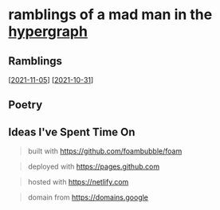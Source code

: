 <!-- <img src="attachments/wolfram-physics.jpeg" width=100 align="left"> -->

# **ramblings of a mad man in the [hypergraph](https://medium.com/syncedreview/stephen-wolfram-the-path-to-a-fundamental-theory-of-physics-may-begin-with-a-hypergraph-c1fd124b6e62)**
## Ramblings

[[2021-11-05]]
[[2021-10-31]]

## Poetry


## Ideas I've Spent Time On


> built with <https://github.com/foambubble/foam>

> deployed with <https://pages.github.com>

> hosted with <https://netlify.com>

> domain from <https://domains.google>

[//begin]: # "Autogenerated link references for markdown compatibility"
[2021-11-05]: journal/2021-11-05 "Friday, November 5, 2021"
[2021-10-31]: journal/2021-10-31 "Friday, October 31, 2021"
[//end]: # "Autogenerated link references"